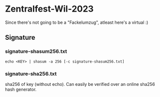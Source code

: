 # Zentralfest-Wil-2023
Since there's not going to be a "Fackelumzug", atleast here's a virtual :)

## Signature
### signature-shasum256.txt
`echo <KEY> | shasum -a 256 [-c signature-shasum256.txt]`

### signature-sha256.txt
sha256 of key (without echo).
Can easily be verified over an online sha256 hash generator.

